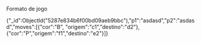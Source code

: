 Formato de jogo

{"_id":ObjectId("5287e834b6f00bd09aeb9bbc"),"p1":"asdasd","p2":"asdasd","moves":[{"cor":"B",
"origem":"c1","destino":"d2"},{"cor":"P","origem":"f1","destino":"e2"}]}
